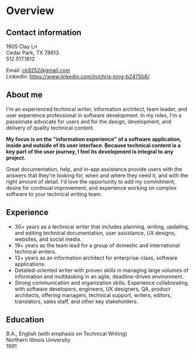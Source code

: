 # Overview

## Contact information

1905 Clay Ln  
Cedar Park, TX 78613  
512.517.1812

Email: <ck9252@gmail.com>  
LinkedIn: <https://www.linkedin.com/in/chris-king-b2475b8/>

## About me

I'm an experienced technical writer, information architect, team leader, and user experience professional in software development. In my roles, I'm a passionate advocate for users and for the design, development, and delivery of quality technical content. 

**My focus is on the "information experience" of a software application, inside and outside of its user interface. Because technical content is a key part of the user journey, I feel its development is integral to any project.** 

Great documentation, help, and in-app assistance provide users with the answers that they're looking for, when and where they need it, and with the right amount of detail. I'd love the opportunity to add my commitment, desire for continual improvement, and experience working on complex software to your technical writing team.

## Experience

* 30+ years as a technical writer that includes planning, writing, updating, and editing technical documentation, user assistance, UX designs, websites, and social media.
* 19+ years as the team lead for a group of domestic and international technical writers.
* 13+ years as an information architect for enterprise-class, software applications.
* Detailed-oriented writer with proven skills in managing large volumes of information and multitasking in an agile, deadline-driven environment.
* Strong communication and organization skills. Experience collaborating with software developers, engineers, UX designers, QA, product architects, offering managers, 
technical support, writers, editors, translators, sales staff, and other key stakeholders.

## Education

B.A., English \(with emphasis on Technical Writing)  
Northern Illinois University  
1991